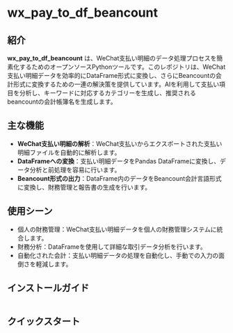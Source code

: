 
# wx_pay_to_df_beancount

## 紹介

**wx_pay_to_df_beancount** は、WeChat支払い明細のデータ処理プロセスを簡素化するためのオープンソースPythonツールです。このレポジトリは、WeChat支払い明細データを効率的にDataFrame形式に変換し、さらにBeancountの会計形式に変換するための一連の解決策を提供しています。AIを利用して支払い項目を分析し、キーワードに対応するカテゴリーを生成し、推奨されるbeancountの会計帳簿名を生成します。

## 主な機能

- **WeChat支払い明細の解析**：WeChat支払いからエクスポートされた支払い明細ファイルを自動的に解析します。
- **DataFrameへの変換**：支払い明細データをPandas DataFrameに変換し、データ分析と前処理を容易に行います。
- **Beancount形式の出力**：DataFrame内のデータをBeancount会計言語形式に変換し、財務管理と報告書の生成を行います。

## 使用シーン

- 個人の財務管理：WeChat支払い明細データを個人の財務管理システムに統合します。
- 財務分析：DataFrameを使用して詳細な取引データ分析を行います。
- 自動化された会計：支払い明細データの処理を自動化し、手動での入力の面倒さを軽減します。

## インストールガイド

```bash

```

## クイックスタート

```python

```
